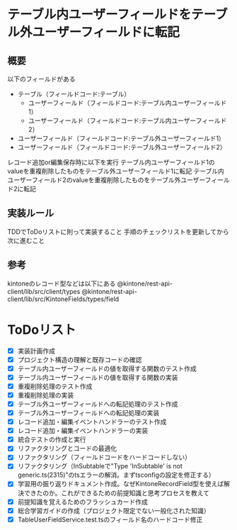 # テーブル内ユーザーフィールドをテーブル外ユーザーフィールドに転記

## 概要
以下のフィールドがある
- テーブル（フィールドコード:テーブル）
    - ユーザーフィールド（フィールドコード:テーブル内ユーザーフィールド1）
    - ユーザーフィールド（フィールドコード:テーブル内ユーザーフィールド2）
- ユーザーフィールド（フィールドコード:テーブル外ユーザーフィールド1）
- ユーザーフィールド（フィールドコード:テーブル外ユーザーフィールド2）

レコード追加or編集保存時に以下を実行
テーブル内ユーザーフィールド1のvalueを重複削除したものをテーブル外ユーザーフィールド1に転記
テーブル内ユーザーフィールド2のvalueを重複削除したものをテーブル外ユーザーフィールド2に転記

## 実装ルール
TDDでToDoリストに則って実装すること
手順のチェックリストを更新してから次に進むこと

## 参考
kintoneのレコード型などは以下にある
@kintone/rest-api-client/lib/src/client/types
@kintone/rest-api-client/lib/src/KintoneFields/types/field

# ToDoリスト
- [x] 実装計画作成
- [x] プロジェクト構造の理解と既存コードの確認
- [x] テーブル内ユーザーフィールドの値を取得する関数のテスト作成
- [x] テーブル内ユーザーフィールドの値を取得する関数の実装
- [x] 重複削除処理のテスト作成
- [x] 重複削除処理の実装
- [x] テーブル外ユーザーフィールドへの転記処理のテスト作成
- [x] テーブル外ユーザーフィールドへの転記処理の実装
- [x] レコード追加・編集イベントハンドラーのテスト作成
- [x] レコード追加・編集イベントハンドラーの実装
- [x] 統合テストの作成と実行
- [x] リファクタリングとコードの最適化
- [x] リファクタリング（フィールドコードをハードコードしない）
- [x] リファクタリング（InSubtable<UserSelect>で"Type 'InSubtable' is not generic.ts(2315)"のtsエラーの解消。まずtsconfigの設定を修正する）
- [x] 学習用の振り返りドキュメント作成。なぜKintoneRecordField型を使えば解決できたのか。これができるための前提知識と思考プロセスを教えて
- [x] 前提知識を覚えるためのフラッシュカード作成
- [x] 総合学習ガイドの作成（プロジェクト限定でない一般化された知識）
- [x] TableUserFieldService.test.tsのフィールド名のハードコード修正